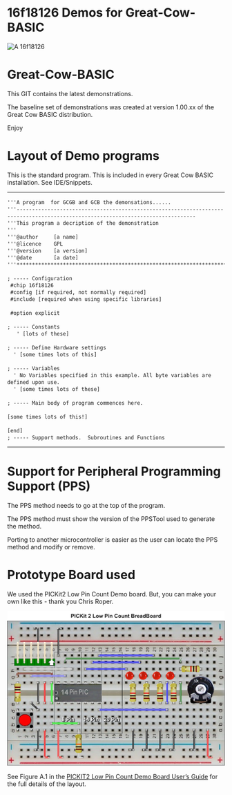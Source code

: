 # 16f18126 Demos for Great-Cow-BASIC

![A 16f18126](/medium-PIC16F18126-TSSOP-14.png)


# Great-Cow-BASIC

This GIT contains the latest demonstrations.

The baseline set of demonstrations was created at version 1.00.xx of the Great Cow BASIC distribution.

Enjoy


# Layout of Demo programs

This is the standard program. This is included in every Great Cow BASIC installation.  See IDE/Snippets.

----
    '''A program  for GCGB and GCB the demonsations......
    '''--------------------------------------------------------------------------------------------------------------------------------
    '''This program a decription of the demonstration
    '''
    '''@author     [a name]
    '''@licence    GPL
    '''@version    [a version]
    '''@date       [a date]
    '''********************************************************************************

    ; ----- Configuration
     #chip 16f18126
     #config [if required, not normally required]
     #include [required when using specific libraries]

     #option explicit

    ; ----- Constants
       ' [lots of these]

    ; ----- Define Hardware settings
      ' [some times lots of this]

    ; ----- Variables
      ' No Variables specified in this example. All byte variables are defined upon use.
      ' [some times lots of these]

    ; ----- Main body of program commences here.

    [some times lots of this!]

    [end]
    ; ----- Support methods.  Subroutines and Functions
----


# Support for Peripheral Programming Support (PPS)

The PPS method needs to go at the top of the program.

The PPS method must show the version of the PPSTool used to generate the method.

Porting to another microcontroller is easier as the user can locate the PPS method and modify or remove.


# Prototype Board used

We used the PICKit2 Low Pin Count Demo board.  But, you can make your own like this - thank you Chris Roper.


![Breadboard PK2 LPC Board](image.png)




See Figure A.1 in the [PICKIT2 Low Pin Count Demo Board User’s Guide](http://ww1.microchip.com/downloads/en/DeviceDoc/Low%20Pin%20Count%20User%20Guide%2051556a.pdf) for the full details of the layout.
